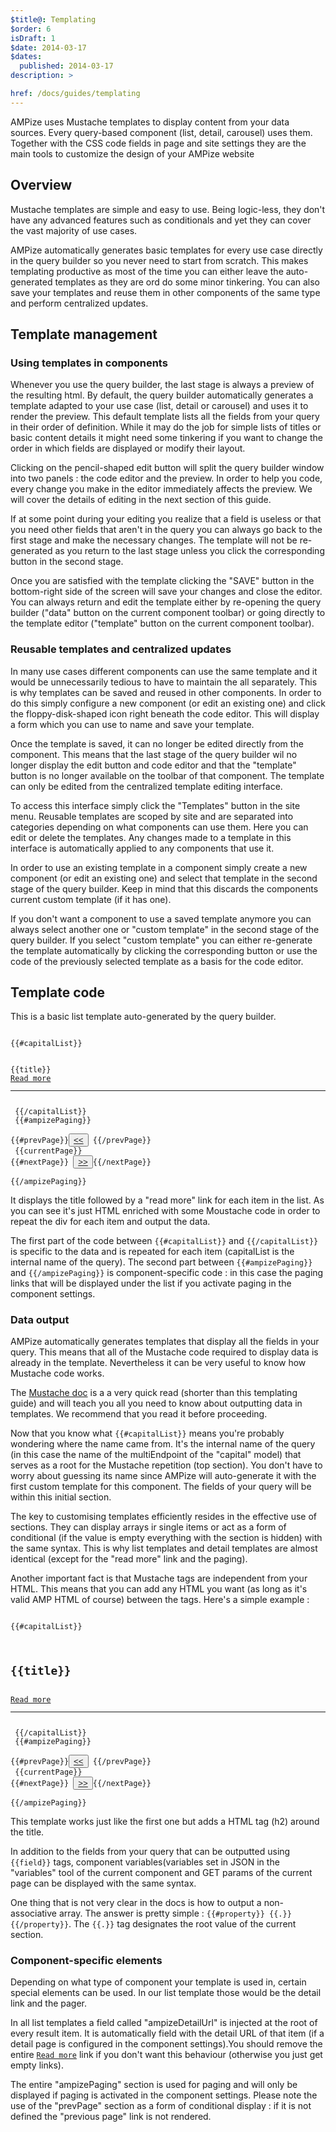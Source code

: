 ```yaml
---
$title@: Templating
$order: 6
isDraft: 1
$date: 2014-03-17
$dates:
  published: 2014-03-17
description: >

href: /docs/guides/templating
---
```

<p>AMPize uses Mustache templates to display content from your data sources. Every query-based component (list, detail, carousel) uses them. Together with the CSS code fields in page and site settings they are the main tools to customize the design of your AMPize website</p>
<h2 class="mt4 mb4">Overview</h2>
<p>Mustache templates are simple and easy to use. Being logic-less, they don't have any advanced features such as conditionals and yet they can cover the vast majority of use cases.</p>
<p>AMPize automatically generates basic templates for every use case directly in the query builder so you never need to start from scratch. This makes templating productive as most of the time you can either leave the auto-generated templates as they are ord do some minor tinkering. You can also save your templates and reuse them in other components of the same type and perform centralized updates.</p> 
<h2 class="mt4 mb4">Template management</h2>
<h3 class="mb3 mt3">Using templates in components</h3>
<p>Whenever you use the query builder, the last stage is always a preview of the resulting html. By default, the query builder automatically generates a template adapted to your use case (list, detail or carousel) and uses it to render the preview. This default template lists all the fields from your query in their order of definition. While it may do the job for simple lists of titles or basic content details it might need some tinkering if you want to change the order in which fields are displayed or modify their layout.</p>
<p>Clicking on the pencil-shaped edit button will split the query builder window into two panels : the code editor and the preview. In order to help you code, every change you make in the editor immediately affects the preview. We will cover the details of editing in the next section of this guide.</p>
<p>If at some point during your editing you realize that a field is useless or that you need other fields that aren't in the query you can always go back to the first stage and make the necessary changes. The template will not be re-generated as you return to the last stage unless you click the corresponding button in the second stage.</p>
<p>Once you are satisfied with the template clicking the "SAVE" button in the bottom-right side of the screen will save your changes and close the editor. You can always return and edit the template either by re-opening the query builder ("data" button on the current component toolbar) or going directly to the template editor ("template" button on the current component toolbar). </p>
<h3 class="mb3 mt3">Reusable templates and centralized updates</h3>
<p>In many use cases different components can use the same template and it would be unnecessarily tedious to have to maintain the all separately. This is why templates can be saved and reused in other components. In order to do this simply configure a new component (or edit an existing one) and click the floppy-disk-shaped icon right beneath the code editor. This will display a form which you can use to name and save your template.</p>
<p>Once the template is saved, it can no longer be edited directly from the component. This means that the last stage of the query builder wil no longer display the edit button and code editor and that the "template" button is no longer available on the toolbar of that component. The template can only be edited from the centralized template editing interface.</p>
<p>To access this interface simply click the "Templates" button in the site menu. Reusable templates are scoped by site and are separated into categories depending on what components can use them. Here you can edit or delete the templates. Any changes made to a template in this interface is automatically applied to any components that use it.</p>
<p>In order to use an existing template in a component simply create a new component (or edit an existing one) and select that template in the second stage of the query builder. Keep in mind that this discards the components current custom template (if it has one).</p>
<p>If you don't want a component to use a saved template anymore you can always select another one or "custom template" in the second stage of the query builder. If you select "custom template" you can either re-generate the template automatically by clicking the corresponding button or use the code of the previously selected template as a basis for the code editor.</p>
<h2 class="mt4 mb4">Template code</h2>
<p>This is a basic list template auto-generated by the query builder.</p>
<pre><code>
{{#capitalList}}
 <div>
{{title}}
<a class="ampize-primary-color" href="{{ampizeDetailUrl}}">Read more</a>
<hr></div>
 {{/capitalList}}
 {{#ampizePaging}}
<div class="flex justify-center ampize-paging">
{{#prevPage}}<button class="ampize-btn ampize-btn-secondary"><a href="{{url}}"><<</a></button> {{/prevPage}} 
 <span class="ampize-paging-current-page">{{currentPage}}</span> 
{{#nextPage}} <button class="ampize-btn ampize-btn-secondary"><a href="{{url}}">>></a></button>{{/nextPage}} 
</div>
{{/ampizePaging}}
</code></pre>
<p>It displays the title followed by a "read more" link for each item in the list. As you can see it's just HTML enriched with some Moustache code in order to repeat the div for each item and output the data.</p>
<p>The first part of the code between <code>{{#capitalList}}</code> and <code>{{/capitalList}}</code> is specific to the data and is repeated for each item (capitalList is the internal name of the query). The second part between <code>{{#ampizePaging}}</code> and <code>{{/ampizePaging}}</code> is component-specific code : in this case the paging links that will be displayed under the list if you activate paging in the component settings.</p>
<h3 class="mb3 mt3">Data output</h3>
<p>AMPize automatically generates templates that display all the fields in your query. This means that all of the Mustache code required to display data is already in the template. Nevertheless it can be very useful to know how Mustache code works.</p>
<p>The <a href="https://mustache.github.io/mustache.5.html">Mustache doc</a> is a a very quick read (shorter than this templating guide) and will teach you all you need to know about outputting data in templates. We recommend that you read it before proceeding. </p>
<p>Now that you know what <code>{{#capitalList}}</code> means you're probably wondering where the name came from. It's the internal name of the query (in this case the name of the multiEndpoint of the "capital" model) that serves as a root for the Mustache repetition (top section). You don't have to worry about guessing its name since AMPize will auto-generate it with the first custom template for this component. The fields of your query will be within this initial section.</p>
<p>The key to customising templates efficiently resides in the effective use of sections. They can display arrays ir single items or act as a form of conditional (if the value is empty everything with the section is hidden) with the same syntax. This is why list templates and detail templates are almost identical (except for the "read more" link and the paging).</p>
<p>Another important fact is that Mustache tags are independent from your HTML. This means that you can add any HTML you want (as long as it's valid AMP HTML of course) between the tags. Here's a simple example :</p>
<pre><code>
{{#capitalList}}
 <div>
<h2>{{title}}</h2>
<a class="ampize-primary-color" href="{{ampizeDetailUrl}}">Read more</a>
<hr></div>
 {{/capitalList}}
 {{#ampizePaging}}
<div class="flex justify-center ampize-paging">
{{#prevPage}}<button class="ampize-btn ampize-btn-secondary"><a href="{{url}}"><<</a></button> {{/prevPage}} 
 <span class="ampize-paging-current-page">{{currentPage}}</span> 
{{#nextPage}} <button class="ampize-btn ampize-btn-secondary"><a href="{{url}}">>></a></button>{{/nextPage}} 
</div>
{{/ampizePaging}}
</code></pre>
<p>This template works just like the first one but adds a HTML tag (h2) around the title.</p>
<p>In addition to the fields from your query that can be outputted using <code>{{field}}</code> tags, component variables(variables set in JSON in the "variables" tool of the current component and GET params of the current page can be displayed with the same syntax. </p>
<p>One thing that is not very clear in the docs is how to output a non-associative array. The answer is pretty simple : <code>{{#property}} {{.}} {{/property}}</code>. The <code>{{.}}</code> tag designates the root value of the current section. </p> 
<h3 class="mb3 mt3">Component-specific elements</h3>
<p>Depending on what type of component your template is used in, certain special elements can be used. In our list template those would be the detail link and the pager.</p>
<p>In all list templates a field called "ampizeDetailUrl" is injected at the root of every result item. It is automatically field with the detail URL of that item (if a detail page is configured in the component settings).You should remove the entire <code><a class="ampize-primary-color" href="{{ampizeDetailUrl}}">Read more</a></code> link if you don't want this behaviour (otherwise you just get empty links). </p>
<p>The entire "ampizePaging" section is used for paging and will only be displayed if paging is activated in the component settings. Please note the use of the "prevPage" section as a form of conditional display : if it is not defined the "previous page" link is not rendered.</p>
